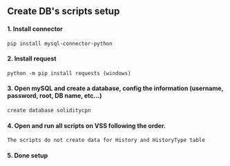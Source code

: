 ## Create DB's scripts  setup
#### 1. Install connector 
```
pip install mysql-connector-python
```
#### 2. Install request
```
python -m pip install requests (windows)

```
#### 3. Open mySQL and create a database, config the information (username, password, root, DB name, etc...)
```
create database soliditycpn
```
#### 4. Open and run all scripts on VSS following the order. 
```
The scripts do not create data for History and HistoryType table
```
#### 5. Done setup
```
